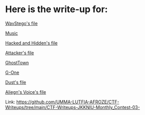 # Here is the write-up for:
[WavStego's file](link-to-file-1)

[Music](link-to-file-2)

[Hacked and Hidden's file](link-to-file-3)

[Attacker's file](link-to-file-4)

[GhostTown](link-to-file-5)

[G-One](link-to-file-6)

[Dust's file](link-to-file-7)

[Aliegn's Voice's file](link-to-file-1)





Link: [https://github.com/UMMA-LUTFIA-AFROZE/CTF-Writeups/tree/main/CTF-Writeups-JKKNIU-Monthly_Contest-03-
](https://github.com/your-username/your-repo-name/tree/main/YourFolder)
